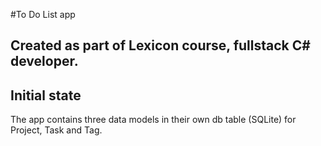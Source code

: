 #To Do List app
## Created as part of Lexicon course, fullstack C# developer.

## Initial state
The app contains three data models in their own db table (SQLite) for Project, Task and Tag. 
